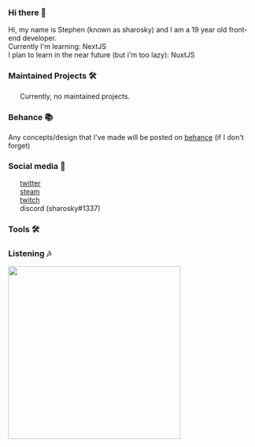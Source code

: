 ### Hi there 👋

Hi, my name is Stephen (known as sharosky) and I am a 19 year old front-end developer.
<br>
Currently I'm learning: NextJS
<br>
I plan to learn in the near future (but i'm too lazy): NuxtJS

### Maintained Projects 🛠

<ul>
Currently, no maintained projects.
</ul>

### Behance 📚

Any concepts/design that I've made will be posted on <a href="https://www.behance.net/sharosky">behance</a> (if I don't forget)

### Social media 👥

<ul>
<a href="https://twitter.com/sharoskyy">twitter</a>
  <br>
<a href="https://steamcommunity.com/id/sh4rosky">steam</a>
  <br>
  <a href="https://twitch.tv/sharoskyy/">twitch</a>
  <br>
discord (sharosky#1337)
</ul>

### Tools 🛠

### Listening 🎶
<img src="https://spotifyprofile.vercel.app/api/spotify-playing.py" width="350">











